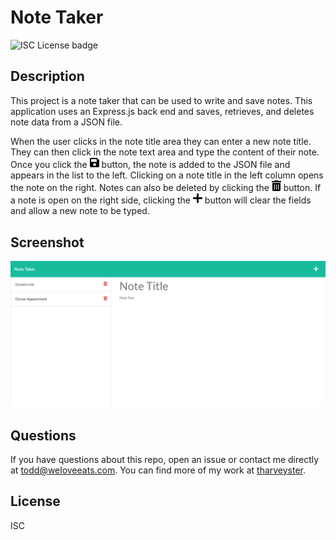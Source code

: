 # Note Taker

![ISC License badge](https://img.shields.io/github/license/tharveyster/note-taker?style=plastic)

## Description
This project is a note taker that can be used to write and save notes. This application uses an Express.js back end and saves, retrieves, and deletes note data from a JSON file.

When the user clicks in the note title area they can enter a new note title. They can then click in the note text area and type the content of their note. Once you click the <img src="./public/assets/images/save-solid.svg" width=15> button, the note is added to the JSON file and appears in the list to the left. Clicking on a note title in the left column opens the note on the right. Notes can also be deleted by clicking the <img src="./public/assets/images/trash-alt-solid.svg" width=15> button. If a note is open on the right side, clicking the <img src="./public/assets/images/plus-solid.svg" width=15> button will clear the fields and allow a new note to be typed.

## Screenshot
![Screenshot](./public/assets/images/note-taker-screenshot.png)

## Questions
If you have questions about this repo, open an issue or contact me directly at todd@weloveeats.com. You can find more of my work at [tharveyster](https://github.com/tharveyster).

## License
ISC
